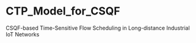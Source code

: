 # CTP_Model_for_CSQF
CSQF-based Time-Sensitive Flow Scheduling in Long-distance Industrial IoT Networks
